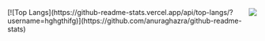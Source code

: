 
<img align="right" src="https://github-readme-stats.vercel.app/api?username=hghgthifg&show_icons=true&icon_color=CE1D2D&text_color=718096&bg_color=ffffff&hide_title=true" />
[![Top Langs](https://github-readme-stats.vercel.app/api/top-langs/?username=hghgthifg)](https://github.com/anuraghazra/github-readme-stats)
